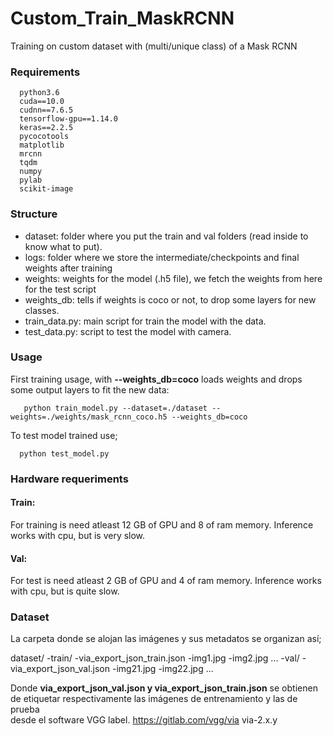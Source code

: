 # Custom_Train_MaskRCNN

Training on custom dataset with (multi/unique class) of a Mask RCNN

### Requirements 
```
  python3.6
  cuda==10.0
  cudnn==7.6.5
  tensorflow-gpu==1.14.0
  keras==2.2.5
  pycocotools
  matplotlib
  mrcnn
  tqdm
  numpy
  pylab
  scikit-image
```

### Structure
- dataset: folder where you put the train and val folders (read inside to know what to put).
- logs: folder where we store the intermediate/checkpoints and final weights after training
- weights: weights for the model (.h5 file), we fetch the weights from here for the test script
- weights_db: tells if weights is coco or not, to drop some layers for new classes.
- train_data.py: main script for train the model with the data.
- test_data.py: script to test the model with camera.

### Usage 
First training usage, with **--weights_db=coco** loads weights and drops some output layers to fit the new data:
```
   python train_model.py --dataset=./dataset --weights=./weights/mask_rcnn_coco.h5 --weights_db=coco
```
To test model trained use;
```
  python test_model.py
```

### Hardware requeriments

#### Train: 

For training is need atleast 12 GB of GPU and 8 of ram memory.  Inference works with cpu, but is very slow.

#### Val: 

For test is need atleast 2 GB of GPU and 4 of ram memory.  Inference works with cpu, but is quite slow.

### Dataset

La carpeta donde se alojan las imágenes y sus metadatos se organizan así;

dataset/
  -train/
    -via_export_json_train.json
    -img1.jpg
    -img2.jpg 
    ...
  -val/
    -via_export_json_val.json
    -img21.jpg
    -img22.jpg 
    ...
  
Donde **via_export_json_val.json y via_export_json_train.json** se obtienen de etiquetar respectivamente las imágenes de entrenamiento y las de prueba  
desde el software VGG label. https://gitlab.com/vgg/via via-2.x.y
